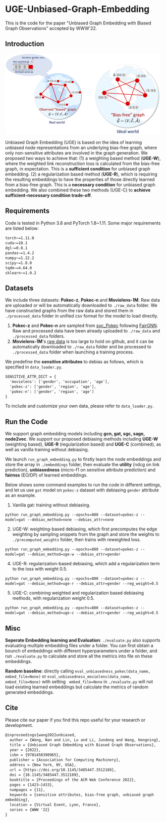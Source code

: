 
# UGE-Unbiased-Graph-Embedding

This is the code for the paper "Unbiased Graph Embedding with Biased Graph Observations" accepted by WWW'22.


## Introduction
<img src="bias-free-graph.png" width="500" height="260">

Unbiased Graph Embedding (UGE) is based on the idea of learning unbiased node representations from an underlying bias-free graph, where only non-sensitive attributes are involved in the graph generation. We proposed two ways to achieve that: (1) a weighting based method (**UGE-W**), where the weighted link reconstruction loss is calculated from the bias-free graph, in expectation. This is a **sufficient condition** for unbiased graph embedding. (2) a regularization based method (**UGE-R**), which is requiring the resulting embeddings to have the properties of those directly learned from a bias-free graph. This is a **necessary condition** for unbiased graph embedding. We also combined these two methods (UGE-C) to **achieve sufficient-necessary condition trade-off**.


## Requirements

Code is tested in Python 3.8 and PyTorch 1.8~1.11. Some major requirements are listed below:

```
torch~=1.11.0
cuda~=10.1
dgl~=0.8.1
pandas~=1.4.2
numpy~=1.22.2
scipy~=1.8.0
tqdm~=4.64.0
sklearn~=1.0.2
```

## Datasets

We include three datasets: **Pokec-z**, **Pokec-n** and **Movielens-1M**. Raw data are uploaded or will be automatically downloaded to <code>./raw_data</code> folder. We have constructed graphs from the raw data and stored them in <code>./processed_data</code> folder in unified csv format for the model to load directly.

1. **Pokec-z** and **Pokec-n** are sampled from [soc_Pokec](http://snap.stanford.edu/data/soc-Pokec.html) following [FairGNN](https://github.com/EnyanDai/FairGNN). Raw and processed data have been already uploaded to <code>./raw_data</code> and <code>./processed_data</code> folders. 
2. **Movielens-1M**'s [raw data](https://grouplens.org/datasets/movielens/1m/) is too large to hold on github, and it can be automatically downloaded to <code>./raw_data</code> folder and be processed to <code>./processed_data</code> folder when launching a training process. 

We predefine the **sensitive attributes** to debias as follows, which is specified in <code>data_loader.py</code>.

```
SENSITIVE_ATTR_DICT = {
  'movielens': ['gender', 'occupation', 'age'],
  'pokec-z': ['gender', 'region', 'age'],
  'pokec-n': ['gender', 'region', 'age']
}
```


<p>To include and customize your own data, please refer to <code>data_loader.py</code>.</p>

## Run the Code

We support graph embedding models including **gcn, gat, sgc, sage, node2vec**. We support our proposed debiasing methods including **UGE-W** (weighting based), **UGE-R** (regularization based) and **UGE-C** (combined), as well as vanilla training without debiasing.

We launch <code>run_graph_embedding.py</code> to firstly learn the node embeddings and store the array in `./embeddings` folder, then evaluate the **utility** (ndcg on link prediction), **unbiasedness** (micro-f1 on sensitive attribute prediction) and **fairnss** (EO/DP) of learned embeddings.

Below shows some command examples to run the code in different settings, and let us use `gat` model on `pokec-z` dataset with debiasing `gender` attribute as an example.

1. Vanilla gat: training without debiasing.

```
python run_graph_embedding.py --epochs=800 --dataset=pokec-z --model=gat --debias_method=none --debias_attr=none
```

2. UGE-W: weighting-based debiasing, which first precomputes the edge weighting by sampling snippets from the graph and store the weights to `./precomputed_weights` folder, then trains with reweighted loss.

```
python run_graph_embedding.py --epochs=800 --dataset=pokec-z --model=gat --debias_method=uge-w --debias_attr=gender
```

4. UGE-R: regularization-based debiasing, which add a regularization term to the loss with weight 0.5.

```
python run_graph_embedding.py --epochs=800 --dataset=pokec-z --model=gat --debias_method=uge-r --debias_attr=gender --reg_weight=0.5
```

5. UGE-C: combining weighted and regularization based debiasing methods, with regularization weight 0.5.

```
python run_graph_embedding.py --epochs=800 --dataset=pokec-z --model=gat --debias_method=uge-c --debias_attr=gender --reg_weight=0.5
```

## Misc

**Seperate Embedding learning and Evaluation**: `./evaluate.py` also supports evaluating multiple embedding files under a folder. You can first obtain a bounch of embeddings with different hyperparameters under a folder, and run `./evaluate.py` to calculate and store all the metrics into file on these embeddings.

**Random baseline**: directly calling `eval_unbiasedness_pokec(data_name, embed_file=None)` or `eval_unbiasedness_movielens(data_name, embed_file=None)` with setting ` embed_file=None` in `./evaluate.py` will not load existing learned embeddings but calculate the metrics of random generated embeddings.

## Cite

Please cite our paper if you find this repo useful for your research or development.

```
@inproceedings{wang2022unbiased,
  author = {Wang, Nan and Lin, Lu and Li, Jundong and Wang, Hongning},
  title = {Unbiased Graph Embedding with Biased Graph Observations},
  year = {2022},
  isbn = {9781450390965},
  publisher = {Association for Computing Machinery},
  address = {New York, NY, USA},
  url = {https://doi.org/10.1145/3485447.3512189},
  doi = {10.1145/3485447.3512189},
  booktitle = {Proceedings of the ACM Web Conference 2022},
  pages = {1423–1433},
  numpages = {11},
  keywords = {sensitive attributes, bias-free graph, unbiased graph embedding},
  location = {Virtual Event, Lyon, France},
  series = {WWW '22}
}
```


